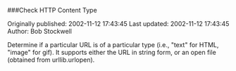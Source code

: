 ###Check HTTP Content Type

Originally published: 2002-11-12 17:43:45
Last updated: 2002-11-12 17:43:45
Author: Bob Stockwell

Determine if a particular URL is of a particular type (i.e., "text" for HTML, "image" for gif).  It supports either the URL in string form, or an open file (obtained from urllib.urlopen).